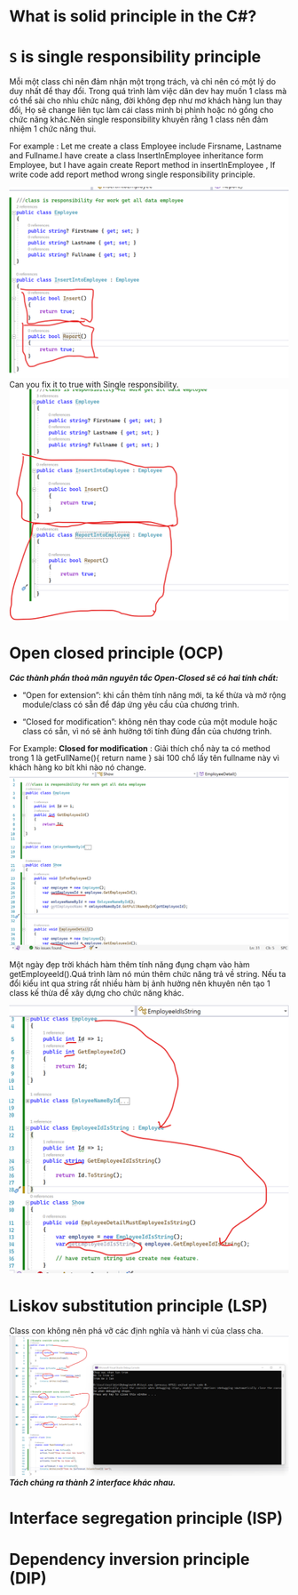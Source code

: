 


# What is solid principle in the C#?

# ```S``` is single responsibility principle
Mỗi một class chỉ nên đảm nhận một trọng trách, và chỉ nên có một lý do duy nhất để thay đổi. Trong quá trình làm việc dân dev hay muốn 1 class mà có thể sài cho nhìu chức năng, đời không đẹp như mơ khách hàng lun thay đổi, Họ sẽ change liên tục làm cái class mình bị phình hoặc nó gồng cho chức năng khác.Nên single responsibility  khuyên rằng 1 class nên đảm nhiệm 1 chức năng thui.

For example :
Let me create a class Employee include Firsname, Lastname and Fullname.I have create a class InsertInEmployee inheritance form Employee, but I have again create Report  method in insertInEmployee , If write code add report method wrong single responsibility principle.


  ![enter image description here](https://github.com/thanhlong2803/update-image/blob/main/image4/single-responsility.png)
Can you fix it to true with Single responsibility.
![enter image description here](https://github.com/thanhlong2803/update-image/blob/main/image4/delive-class.png)

# Open closed principle (OCP)

***Các thành phần thoả mãn nguyên tắc Open-Closed sẽ có hai tính chất:***
 - “Open for extension”: khi cần thêm tính năng mới, ta kế thừa và mở rộng module/class có sẵn để đáp ứng yêu cầu của chương trình.
 
 - “Closed for modification”: không nên thay code của một module hoặc class có sẵn, vì nó sẽ ảnh hưởng tới tính đúng đắn của chương trình.

For Example:
**Closed for modification** : Giải thích chổ này ta có method trong 1 là getFullName(){ return name } sài 100 chổ lấy tên fullname này vì khách hàng ko bít khi nào nó change.
![enter image description here](https://github.com/thanhlong2803/update-image/blob/main/image4/close.png)


Một ngày đẹp trời khách hàm thêm tính năng đụng chạm vào hàm getEmployeeId().Quá trình làm nó mún thêm chức năng trả về string. Nếu ta đổi kiểu int qua string rất nhiều hàm bị ảnh hưởng nên khuyên nên tạo 1 class kế thừa để xây dựng cho chức năng khác.

![enter image description here](https://github.com/thanhlong2803/update-image/blob/main/image4/close-custom.png)

# Liskov substitution principle (LSP)
Class con không nên phá vỡ các định nghĩa và hành vi của class cha.
 ![enter image description here](https://github.com/thanhlong2803/update-image/blob/main/image4/overriding.png) 
 ***Tách chúng ra thành 2 interface khác nhau.***
 
 # Interface segregation principle (ISP)
 
 # Dependency inversion principle (DIP)
 
